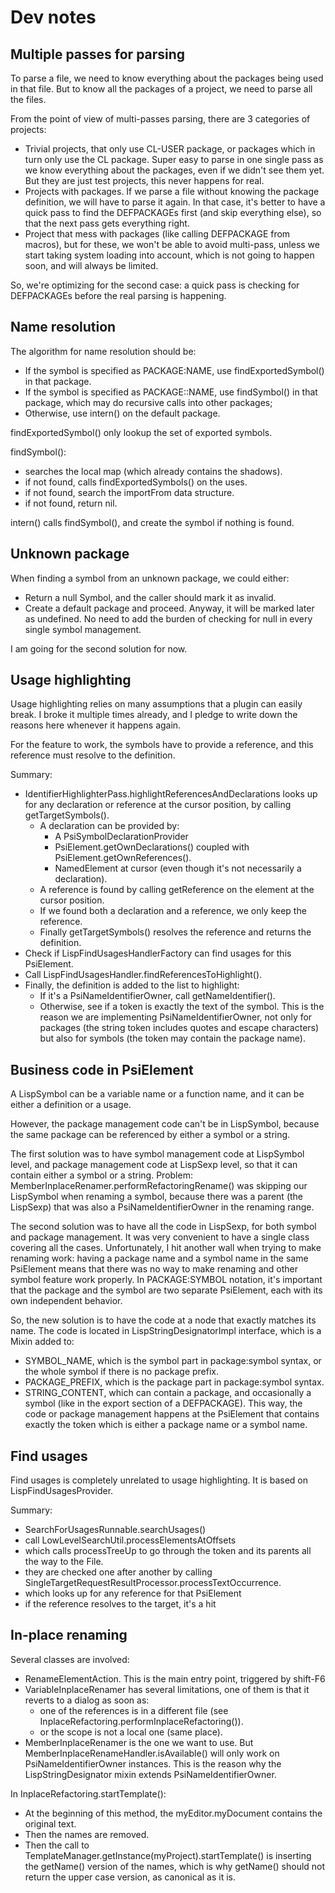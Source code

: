 # Dev notes

## Multiple passes for parsing

To parse a file, we need to know everything about the packages being used in that file. But to know all the packages
of a project, we need to parse all the files.

From the point of view of multi-passes parsing, there are 3 categories of projects:
* Trivial projects, that only use CL-USER package, or packages which in turn only use the CL package.
Super easy to parse in one single pass as we know everything about the packages, even if we didn't see them yet.
But they are just test projects, this never happens for real.
* Projects with packages. If we parse a file without knowing the package definition, we will have to parse it again.
In that case, it's better to have a quick pass to find the DEFPACKAGEs first (and skip everything else), so that the
next pass gets everything right.
* Project that mess with packages (like calling DEFPACKAGE from macros), but for these, we won't be able to avoid
multi-pass, unless we start taking system loading into account, which is not going to happen soon, and will always
be limited.

So, we're optimizing for the second case: a quick pass is checking for DEFPACKAGEs before the real parsing is happening.

## Name resolution

The algorithm for name resolution should be:
* If the symbol is specified as PACKAGE:NAME, use findExportedSymbol() in that package.
* If the symbol is specified as PACKAGE::NAME, use findSymbol() in that package, which may do recursive calls into other
packages;
* Otherwise, use intern() on the default package.

findExportedSymbol() only lookup the set of exported symbols.

findSymbol():
* searches the local map (which already contains the shadows).
* if not found, calls findExportedSymbols() on the uses.
* if not found, search the importFrom data structure.
* if not found, return nil.

intern() calls findSymbol(), and create the symbol if nothing is found.

## Unknown package

When finding a symbol from an unknown package, we could either:
* Return a null Symbol, and the caller should mark it as invalid.
* Create a default package and proceed. Anyway, it will be marked later as undefined. No need to add the burden of
checking for null in every single symbol management.

I am going for the second solution for now. 

## Usage highlighting

Usage highlighting relies on many assumptions that a plugin can easily break. I broke it multiple times already,
and I pledge to write down the reasons here whenever it happens again.

For the feature to work, the symbols have to provide a reference, and this reference must resolve to the
definition.

Summary:
* IdentifierHighlighterPass.highlightReferencesAndDeclarations looks up for any declaration or reference at the cursor 
position, by calling getTargetSymbols().
  * A declaration can be provided by:
    * A PsiSymbolDeclarationProvider
    * PsiElement.getOwnDeclarations() coupled with PsiElement.getOwnReferences().
    * NamedElement at cursor (even though it's not necessarily a declaration).
  * A reference is found by calling getReference on the element at the cursor position.
  * If we found both a declaration and a reference, we only keep the reference.
  * Finally getTargetSymbols() resolves the reference and returns the definition.
* Check if LispFindUsagesHandlerFactory can find usages for this PsiElement.
* Call LispFindUsagesHandler.findReferencesToHighlight().
* Finally, the definition is added to the list to highlight:
  * If it's a PsiNameIdentifierOwner, call getNameIdentifier().
  * Otherwise, see if a token is exactly the text of the symbol. This is the reason we are implementing
PsiNameIdentifierOwner, not only for packages (the string token includes quotes and escape characters) but also
for symbols (the token may contain the package name).

## Business code in PsiElement

A LispSymbol can be a variable name or a function name, and it can be either a definition or a usage.

However, the package management code can't be in LispSymbol, because the same package can be referenced
by either a symbol or a string.

The first solution was to have symbol management code at LispSymbol level, and package management code at LispSexp level,
so that it can contain either a symbol or a string.
Problem: MemberInplaceRenamer.performRefactoringRename() was skipping our LispSymbol when renaming a symbol, because
there was a parent (the LispSexp) that was also a PsiNameIdentifierOwner in the renaming range.

The second solution was to have all the code in LispSexp, for both symbol and package management. It was very convenient
to have a single class covering all the cases. Unfortunately, I hit another wall when trying to make renaming work:
having a package name and a symbol name in the same PsiElement means that there was no way to make renaming
and other symbol feature work properly. In PACKAGE:SYMBOL notation, it's important that the package and the symbol
are two separate PsiElement, each with its own independent behavior.

So, the new solution is to have the code at a node that exactly matches its name. The code is located in
LispStringDesignatorImpl interface, which is a Mixin added to:
* SYMBOL_NAME, which is the symbol part in package:symbol syntax, or the whole symbol if there is no package prefix.
* PACKAGE_PREFIX, which is the package part in package:symbol syntax.
* STRING_CONTENT, which can contain a package, and occasionally a symbol (like in the export section of a DEFPACKAGE).
This way, the code or package management happens at the PsiElement that contains exactly the token
which is either a package name or a symbol name.

## Find usages

Find usages is completely unrelated to usage highlighting. It is based on LispFindUsagesProvider.

Summary:
* SearchForUsagesRunnable.searchUsages()
* call LowLevelSearchUtil.processElementsAtOffsets
* which calls processTreeUp to go through the token and its parents all the way to the File.
* they are checked one after another by calling SingleTargetRequestResultProcessor.processTextOccurrence.
* which looks up for any reference for that PsiElement
* if the reference resolves to the target, it's a hit

## In-place renaming

Several classes are involved:
* RenameElementAction. This is the main entry point, triggered by shift-F6
* VariableInplaceRenamer has several limitations, one of them is that it reverts to a dialog as soon as:
  * one of the references is in a different file (see InplaceRefactoring.performInplaceRefactoring()).
  * or the scope is not a local one (same place).
* MemberInplaceRenamer is the one we want to use. But MemberInplaceRenameHandler.isAvailable() will only work on
  PsiNameIdentifierOwner instances. This is the reason why the LispStringDesignator mixin extends
  PsiNameIdentifierOwner.

In InplaceRefactoring.startTemplate():
* At the beginning of this method, the myEditor.myDocument contains the original text.
* Then the names are removed.
* Then the call to TemplateManager.getInstance(myProject).startTemplate() is inserting the getName() version of the
names, which is why getName() should not return the upper case version, as canonical as it is.
